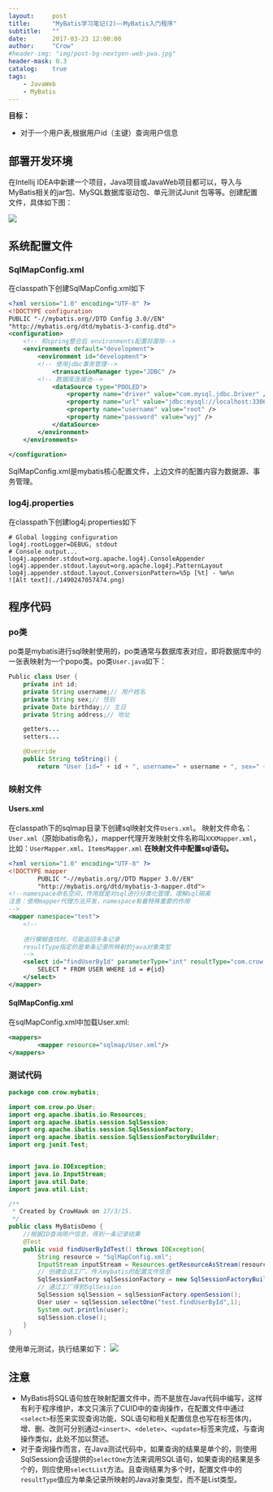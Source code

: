 ```yaml
---
layout:     post
title:      "MyBatis学习笔记(2)——MyBatis入门程序"
subtitle:   ""
date:       2017-03-23 12:00:00
author:     "Crow"
#header-img: "img/post-bg-nextgen-web-pwa.jpg"
header-mask: 0.3
catalog:    true
tags:
    - JavaWeb
    - MyBatis
---
```

 
**目标：**
+ 对于一个用户表,根据用户id（主键）查询用户信息

## 部署开发环境

在Intellij IDEA中新建一个项目，Java项目或JavaWeb项目都可以，导入与MyBatis相关的jar包、MySQL数据库驱动包、单元测试Junit 包等等。创建配置文件，具体如下图：

![](http://pic.yupoo.com/crowhawk/GjF55D9I/136AOS.jpg)

## 系统配置文件

### SqlMapConfig.xml
在classpath下创建SqlMapConfig.xml如下

```xml
<?xml version="1.0" encoding="UTF-8" ?>
<!DOCTYPE configuration
PUBLIC "-//mybatis.org//DTD Config 3.0//EN"
"http://mybatis.org/dtd/mybatis-3-config.dtd">
<configuration>
	<!-- 和spring整合后 environments配置将废除-->
	<environments default="development">
		<environment id="development">
		<!-- 使用jdbc事务管理-->
			<transactionManager type="JDBC" />
		<!-- 数据库连接池-->
			<dataSource type="POOLED">
				<property name="driver" value="com.mysql.jdbc.Driver" />
				<property name="url" value="jdbc:mysql://localhost:3306/mybatis?characterEncoding=utf-8" />
				<property name="username" value="root" />
				<property name="password" value="wyj" />
			</dataSource>
		</environment>
	</environments>
	
</configuration>
```
SqlMapConfig.xml是mybatis核心配置文件，上边文件的配置内容为数据源、事务管理。

### log4j.properties
在classpath下创建log4j.properties如下
```profile
# Global logging configuration
log4j.rootLogger=DEBUG, stdout
# Console output...
log4j.appender.stdout=org.apache.log4j.ConsoleAppender
log4j.appender.stdout.layout=org.apache.log4j.PatternLayout
log4j.appender.stdout.layout.ConversionPattern=%5p [%t] - %m%n
![Alt text](./1490247057474.png)
```

## 程序代码

### po类
po类是mybatis进行sql映射使用的，po类通常与数据库表对应，即将数据库中的一张表映射为一个popo类。po类`User.java`如下：

```java
Public class User {
	private int id;
	private String username;// 用户姓名
	private String sex;// 性别
	private Date birthday;// 生日
	private String address;// 地址

	getters...
	setters...

	@Override
    public String toString() {
        return "User [id=" + id + ", username=" + username + ", sex=" + sex + ", birthday=" + birthday + ", address=" + address + "]";
```

### 映射文件

#### Users.xml
在classpath下的sqlmap目录下创建sql映射文件`Users.xml`。
映射文件命名：
`User.xml`（原始ibatis命名），mapper代理开发映射文件名称叫`XXXMapper.xml`，比如：`UserMapper.xml`、`ItemsMapper.xml`
**在映射文件中配置sql语句。**

```xml
<?xml version="1.0" encoding="UTF-8" ?>
<!DOCTYPE mapper
        PUBLIC "-//mybatis.org//DTD Mapper 3.0//EN"
        "http://mybatis.org/dtd/mybatis-3-mapper.dtd">
<!--namespace命名空间，作用就是对sql进行分类化管理，理解sql隔离
注意：使用mapper代理方法开发，namespace有着特殊重要的作用
-->
<mapper namespace="test">
    <!--
    
    进行模糊查找时，可能返回多条记录
    resultType指定的是单条记录所映射的java对象类型
    -->
    <select id="findUserById" parameterType="int" resultType="com.crow.po.User">
        SELECT * FROM USER WHERE id = #{id}
    </select>
</mapper>
```

#### SqlMapConfig.xml
在sqlMapConfig.xml中加载User.xml:
```xml
<mappers>
		<mapper resource="sqlmap/User.xml"/>
</mappers>
```

### 测试代码
```java
package com.crow.mybatis;

import com.crow.po.User;
import org.apache.ibatis.io.Resources;
import org.apache.ibatis.session.SqlSession;
import org.apache.ibatis.session.SqlSessionFactory;
import org.apache.ibatis.session.SqlSessionFactoryBuilder;
import org.junit.Test;


import java.io.IOException;
import java.io.InputStream;
import java.util.Date;
import java.util.List;

/**
 * Created by CrowHawk on 17/3/15.
 */
public class MyBatisDemo {
    //根据ID查询用户信息，得到一条记录结果
    @Test
    public void findUserByIdTest() throws IOException{
        String resource = "SqlMapConfig.xml";
        InputStream inputStream = Resources.getResourceAsStream(resource);//获取配置文件流
        // 创建会话工厂，传入mybatis的配置文件信息
        SqlSessionFactory sqlSessionFactory = new SqlSessionFactoryBuilder().build(inputStream);
        // 通过工厂得到SqlSession
        SqlSession sqlSession = sqlSessionFactory.openSession();
        User user = sqlSession.selectOne("test.findUserById",1);
        System.out.println(user);
        sqlSession.close();
    }
}
```
使用单元测试，执行结果如下：
![](http://pic.yupoo.com/crowhawk/GjFhekh5/5g3Nv.jpg)

## 注意

+ MyBatis将SQL语句放在映射配置文件中，而不是放在Java代码中编写，这样有利于程序维护，本文只演示了CUID中的查询操作，在配置文件中通过`<select>`标签来实现查询功能，SQL语句和相关配置信息也写在标签体内，增、删、改则可分别通过`<insert>`、`<delete>`、`<update>`标签来完成，与查询操作类似，此处不加以赘述。
+ 对于查询操作而言，在Java测试代码中，如果查询的结果是单个的，则使用SqlSession会话提供的`selectOne`方法来调用SQL语句，如果查询的结果是多个的，则应使用`selectList`方法。且查询结果为多个时，配置文件中的`resultType`值应为单条记录所映射的Java对象类型，而不是List类型。





